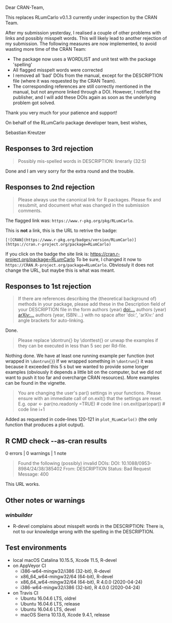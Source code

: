 Dear CRAN-Team, 

This replaces RLumCarlo v0.1.3 currently under inspection by the CRAN Team. 

After my submission yesterday, I realised a couple of other problems with links and possibly misspelt words. This will likely lead to another rejection of my submission. 
The following measures are now implemented, to avoid wasting more time of the CRAN Team: 

* The package now uses a WORDLIST and unit test with the package 'spelling'
* All flagged misspelt words were corrected
* I removed all 'bad' DOIs from the manual, except for the DESCRIPTION file (where it was requested by the CRAN Team). 
* The corresponding references are still correctly mentioned in the manual, but not anymore linked through a DOI. However, I notified the publisher, and I will add these DOIs again as soon as the underlying problem got solved.

Thank you very much for your patience and support!

On behalf of the RLumCarlo package developer team, best wishes, 

Sebastian Kreutzer

## Responses to 3rd rejection

>  Possibly mis-spelled words in DESCRIPTION:
>  linerarly (32:5)

Done and I am very sorry for the extra round and the trouble.

## Responses to 2nd rejection

> Please always use the canonical link for R packages.
> Please fix and resubmit, and document what was changed in the submission comments.

The flagged link was: `https://www.r-pkg.org/pkg/RLumCarlo`. 

This is **not** a link, this is the URL to retrive the badge: 

`[![CRAN](https://www.r-pkg.org/badges/version/RLumCarlo)](https://cran.r-project.org/package=RLumCarlo)`

If you click on the badge the site link is: https://cran.r-project.org/package=RLumCarlo
To be sure, I changed it now to `https://CRAN.R-project.org/package=RLumCarlo`. 
Obviosuly it does not change the URL, but maybe this is what was meant. 


## Responses to 1st rejection

> If there are references describing the (theoretical background of) methods in your package, please add these in the Description field of your DESCRIPTION file in the form
> authors (year) <doi:...>
> authors (year) <arXiv:...>
> authors (year, ISBN:...)
> with no space after 'doi:', 'arXiv:' and angle brackets for auto-linking.

Done.

> Please replace \dontrun{} by \donttest{} or unwap the examples if they can be 
executed in less than 5 sec per Rd-file.

Nothing done. We have at least one running example per function (not wrapped
in `\dontrun{}`) If we wrapped something in `\dontrun{}` it was because
it exceeded this 5 s but we wanted to provide some longer examples 
(obviously it depends a little bit on the computer, 
but we did not want to push it too far and overcharge CRAN resources). 
More examples can be found in the vignette. 

>You are changing the user's par() settings in your functions. Please ensure with an immediate call of on.exit() that the settings are reset. E.g.
>   opar <- par(no.readonly =TRUE)       # code line i
>   on.exit(par(opar))                   # code line i+1

Added as requested in code-lines 120-121 in `plot_RLumCarlo()` (the only 
function that produces a plot output).

## R CMD check --as-cran results

0 errors | 0 warnings | 1 note

> Found the following (possibly) invalid DOIs:
>  DOI: 10.1088/0953-8984/24/38/385402
>      From: DESCRIPTION
>      Status: Bad Request
>      Message: 400

This URL works.

## Other notes or warnings

### *winbuilder* 

* R-devel complains about misspelt words in the DESCRIPTION: There is,
not to our knowledge wrong with the spelling in the DESCRIPTION.

## Test environments
* local macOS Catalina 10.15.5, Xcode 11.5, R-devel
* on AppVeyor CI
    * i386-w64-mingw32/i386 (32-bit), R-devel
    * x86_64_w64-mingw32/64 (64-bit), R-devel
    * x86_64_w64-mingw32/64 (64-bit), R 4.0.0 (2020-04-24)
    * i386-w64-mingw32/i386 (32-bit), R 4.0.0 (2020-04-24)
* on Travis CI
    * Ubuntu 16.04.6 LTS, oldrel
    * Ubuntu 16.04.6 LTS, release
    * Ubuntu 16.04.6 LTS, devel
    * macOS Sierra 10.13.6, Xcode 9.4.1, release
